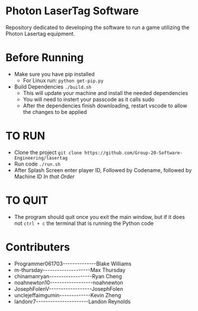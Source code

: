 # Photon LaserTag Software
Repository dedicated to developing the software to run a game utilizing the Photon Lasertag equipment.

# Before Running
- Make sure you have pip installed
  - For Linux run: `python get-pip.py`
- Build Dependencies `./build.sh`
  - This will update your machine and install the needed dependencies
  - You will need to instert your passcode as it calls sudo
  - After the dependencies finish downloading, restart vscode to allow the changes to be applied

# TO RUN
- Clone the project `git clone https://github.com/Group-20-Software-Engineering/lasertag`
- Run code `./run.sh`
- After Splash Screen enter player ID, Followed by Codename, followed by Machine ID *In that Order*


# TO QUIT
- The program should quit once you exit the main window, but if it does not `ctrl + c` the terminal that is running the Python code

# Contributers 
- Programmer061703--------------Blake Williams            
- m-thursday--------------------Max Thursday
- chinamanryan------------------Ryan Cheng
- noahnewton10------------------noahnewton
- JosephFolenV------------------JosephFolen
- unclejeffaimgumin-------------Kevin Zheng
- landonr7----------------------Landon Reynolds
